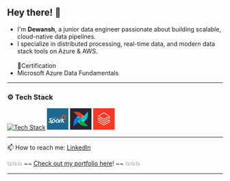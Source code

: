 ## Hey there! 👋

- I'm **Dewansh**, a junior data engineer passionate about building scalable, cloud-native data pipelines.  
- I specialize in distributed processing, real-time data, and modern data stack tools on Azure & AWS.
<br><br>
📝Certification
- Microsoft Azure Data Fundamentals
---

### ⚙️ Tech Stack

[![Tech Stack](https://skillicons.dev/icons?i=python,mysql,postgres,mongodb,azure,aws,kafka,docker,git)](https://skillicons.dev)
  <img src="./images/Apache-Spark.png" height="50" alt="Spark" />
  <img src="./images/Airflow.png" height="50" alt="Airflow" />
  <img src="./images/images.png" height="50" alt="Databricks" />

---

📫 How to reach me: [LinkedIn](https://www.linkedin.com/in/dewanshvk/)  

💥💥💥 ~~ [Check out my portfolio here](https://dewanshvk.github.io/)! ~~ 💥💥💥

---

